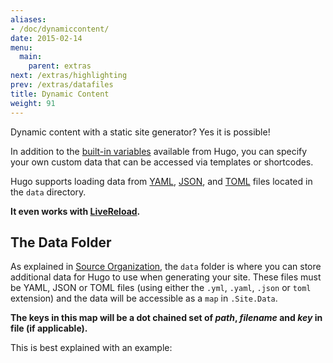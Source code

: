 ```yaml
---
aliases:
- /doc/dynamiccontent/
date: 2015-02-14
menu:
  main:
    parent: extras
next: /extras/highlighting
prev: /extras/datafiles
title: Dynamic Content
weight: 91
---
```


Dynamic content with a static site generator? Yes it is possible!

In addition to the [built-in variables](/templates/variables/) available from Hugo, you can specify your own custom data that can be accessed via templates or shortcodes.

Hugo supports loading data from [YAML](http://yaml.org/), [JSON](http://www.json.org/), and [TOML](https://github.com/toml-lang/toml) files located in the `data` directory.

**It even works with [LiveReload](/extras/livereload/).**

## The Data Folder

As explained in [Source Organization](/overview/source-directory/), the `data` folder is where you can store additional data for Hugo to use when generating your site. These files must be YAML, JSON or TOML files (using either the `.yml`, `.yaml`, `.json` or `toml` extension) and the data will be accessible as a `map` in `.Site.Data`.

**The keys in this map will be a dot chained set of _path_, _filename_ and _key_ in file (if applicable).**

This is best explained with an example:

